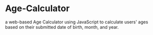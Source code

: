 # Age-Calculator

a web-based Age Calculator using JavaScript to
calculate users' ages based on their submitted date of birth,
month, and year. 
